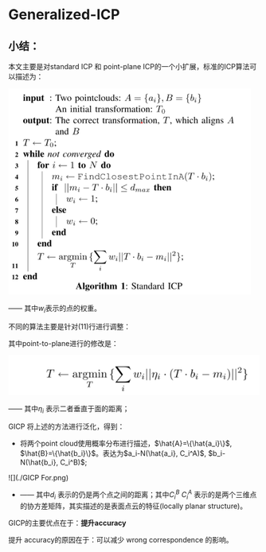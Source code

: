 # Generalized-ICP

## 小结：

本文主要是对standard ICP 和 point-plane ICP的一个小扩展，标准的ICP算法可以描述为：

<img src="./standard ICP.png" style="zoom:67%;" />

—— 其中$w_i$表示的点的权重。

不同的算法主要是针对(11)行进行调整：

其中point-to-plane进行的修改是：

![](./point-to-plane11.png)

—— 其中$\eta_i$ 表示二者垂直于面的距离；

GICP 将上述的方法进行泛化，得到：

- 将两个point cloud使用概率分布进行描述，$\hat{A}=\{\hat{a_i}\}$, $\hat{B}=\{\hat{b_i}\}$。表达为$a_i-N(\hat{a_i}, C_i^A)$, $b_i-N(\hat{b_i}, C_i^B)$;

![](./GICP For.png)

- —— 其中$d_i$ 表示的仍是两个点之间的距离；其中$C_i^B$ $C_i^A$ 表示的是两个三维点的协方差矩阵，其实描述的是表面点云的特征(locally planar structure)。

GICP的主要优点在于：**提升accuracy**

提升 accuracy的原因在于：可以减少 wrong correspondence 的影响。

